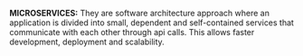 **MICROSERVICES:**
They are software architecture approach where an application is divided into small, dependent and self-contained services that communicate with each other through api calls. This allows faster development, deployment and scalability.
